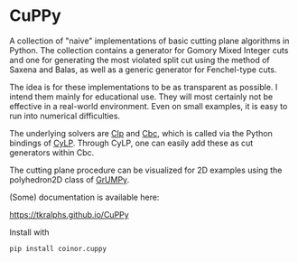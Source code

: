 CuPPy
=====

A collection of "naive" implementations of basic cutting plane algorithms in
Python. The collection contains a generator for Gomory Mixed Integer cuts and
one for generating the most violated split cut using the method of Saxena and
Balas, as well as a generic generator for Fenchel-type cuts.

The idea is for these implementations to be as transparent as possible. I
intend them mainly for educational use. They will most certainly not be
effective in a real-world environment. Even on small examples, it is easy to
run into numerical difficulties.

The underlying solvers are [Clp](https://projects.coin-or.org/Clp) and
[Cbc](https://projects.coin-or.org/Cbc), which is called via the Python
bindings of [CyLP](https://github.com/coin-or/CyLP). Through CyLP, one can
easily add these as cut generators within Cbc.

The cutting plane procedure can be visualized for 2D examples using the
polyhedron2D class of [GrUMPy](https://github.com/coin-or/GrUMPy).

(Some) documentation is available here:

https://tkralphs.github.io/CuPPy

Install with 

```
pip install coinor.cuppy
```

